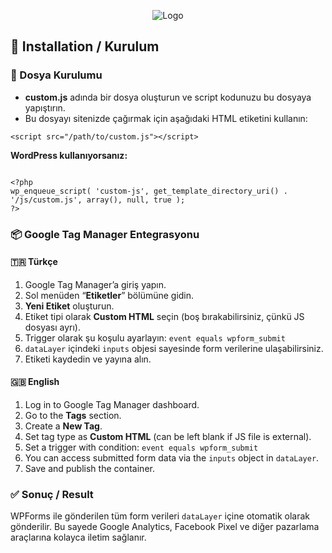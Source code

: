 <p align="center">
  <img src="https://s3-eu-west-1.amazonaws.com/tpd/logos/5ed64c639792a000014303ca/0x0.png" alt="Logo" />
</p>

<h2>🚀 Installation / Kurulum</h2>

<h3>📂 Dosya Kurulumu</h3>

<ul>
  <li><strong>custom.js</strong> adında bir dosya oluşturun ve script kodunuzu bu dosyaya yapıştırın.</li>
  <li>Bu dosyayı sitenizde çağırmak için aşağıdaki HTML etiketini kullanın:</li>
</ul>

<pre><code>&lt;script src="/path/to/custom.js"&gt;&lt;/script&gt;</code></pre>

<p><strong>WordPress kullanıyorsanız:</strong></p>

<pre><code>
&lt;?php
wp_enqueue_script( 'custom-js', get_template_directory_uri() . '/js/custom.js', array(), null, true );
?&gt;
</code></pre>

<h3>📦 Google Tag Manager Entegrasyonu</h3>

<h4>🇹🇷 Türkçe</h4>

<ol>
  <li>Google Tag Manager’a giriş yapın.</li>
  <li>Sol menüden “<strong>Etiketler</strong>” bölümüne gidin.</li>
  <li><strong>Yeni Etiket</strong> oluşturun.</li>
  <li>Etiket tipi olarak <strong>Custom HTML</strong> seçin (boş bırakabilirsiniz, çünkü JS dosyası ayrı).</li>
  <li>Trigger olarak şu koşulu ayarlayın: <code>event equals wpform_submit</code></li>
  <li><code>dataLayer</code> içindeki <code>inputs</code> objesi sayesinde form verilerine ulaşabilirsiniz.</li>
  <li>Etiketi kaydedin ve yayına alın.</li>
</ol>

<h4>🇬🇧 English</h4>

<ol>
  <li>Log in to Google Tag Manager dashboard.</li>
  <li>Go to the <strong>Tags</strong> section.</li>
  <li>Create a <strong>New Tag</strong>.</li>
  <li>Set tag type as <strong>Custom HTML</strong> (can be left blank if JS file is external).</li>
  <li>Set a trigger with condition: <code>event equals wpform_submit</code></li>
  <li>You can access submitted form data via the <code>inputs</code> object in <code>dataLayer</code>.</li>
  <li>Save and publish the container.</li>
</ol>

<h3>✅ Sonuç / Result</h3>

<p>
  WPForms ile gönderilen tüm form verileri <code>dataLayer</code> içine otomatik olarak gönderilir. 
  Bu sayede Google Analytics, Facebook Pixel ve diğer pazarlama araçlarına kolayca iletim sağlanır.
</p>
